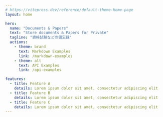 ```yaml
---
# https://vitepress.dev/reference/default-theme-home-page
layout: home

hero:
  name: "Documents & Papers"
  text: "Store documents & Papers for Private"
  tagline: "資格試験などの備忘録"
  actions:
    - theme: brand
      text: Markdown Examples
      link: /markdown-examples
    - theme: alt
      text: API Examples
      link: /api-examples

features:
  - title: Feature A
    details: Lorem ipsum dolor sit amet, consectetur adipiscing elit
  - title: Feature B
    details: Lorem ipsum dolor sit amet, consectetur adipiscing elit
  - title: Feature C
    details: Lorem ipsum dolor sit amet, consectetur adipiscing elit
---
```


